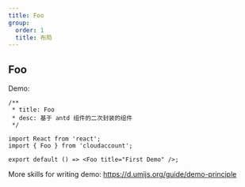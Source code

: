 ```yaml
---
title: Foo
group:
  order: 1
  title: 布局
---
```


## Foo

Demo:

```tsx
/**
 * title: Foo
 * desc: 基于 antd 组件的二次封装的组件
 */

import React from 'react';
import { Foo } from 'cloudaccount';

export default () => <Foo title="First Demo" />;
```

More skills for writing demo: <https://d.umijs.org/guide/demo-principle>
